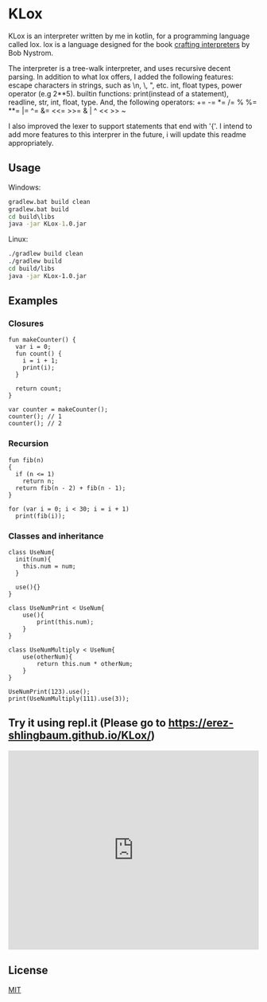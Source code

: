 # KLox

KLox is an interpreter written by me in kotlin, for a programming language called lox. lox is a language designed for the book [crafting interpreters](https://craftinginterpreters.com/) by Bob Nystrom.

The interpreter is a tree-walk interpreter, and uses recursive decent parsing. In addition to what lox offers, I added the following features:
escape characters in strings, such as \n, \\, \", etc. 
int, float types, power operator (e.g 2\*\*5).
builtin functions: print(instead of a statement), readline, str, int, float, type.
And, the following operators: += -= *= /= % %= **= |= ^= &= <<= >>= & | ^ << >> ~

I also improved the lexer to support statements that end with '{'.
I intend to add more features to this interprer in the future, i will update this readme appropriately.

## Usage

Windows:
```bat
gradlew.bat build clean
gradlew.bat build
cd build\libs
java -jar KLox-1.0.jar
```

Linux:
```bash
./gradlew build clean
./gradlew build
cd build/libs
java -jar KLox-1.0.jar
```
## Examples
### Closures
```lox
fun makeCounter() {
  var i = 0;
  fun count() {
    i = i + 1;
    print(i);
  }

  return count;
}

var counter = makeCounter();
counter(); // 1
counter(); // 2
```
### Recursion
```lox
fun fib(n)
{
  if (n <= 1)
    return n;
  return fib(n - 2) + fib(n - 1);
}

for (var i = 0; i < 30; i = i + 1)
  print(fib(i));
```
### Classes and inheritance
```lox
class UseNum{
  init(num){
    this.num = num;
  }
  
  use(){}
}

class UseNumPrint < UseNum{
    use(){
        print(this.num);
    }  
}

class UseNumMultiply < UseNum{
    use(otherNum){
        return this.num * otherNum;
    }
}

UseNumPrint(123).use();
print(UseNumMultiply(111).use(3));
```

## Try it using repl.it (Please go to https://erez-shlingbaum.github.io/KLox/)
<iframe height="400px" width="100%" src="https://repl.it/@ErezShlingbaum/KLox?lite=true" scrolling="no" frameborder="no" allowtransparency="true" allowfullscreen="true" sandbox="allow-forms allow-pointer-lock allow-popups allow-same-origin allow-scripts allow-modals"></iframe>

## License
[MIT](https://choosealicense.com/licenses/mit/)
